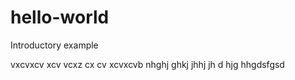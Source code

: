 # hello-world
Introductory example


vxcvxcv
xcv
vcxz
cx
cv
xcvxcvb
nhghj
ghkj
jhhj
jh
d
hjg
hhgdsfgsd
